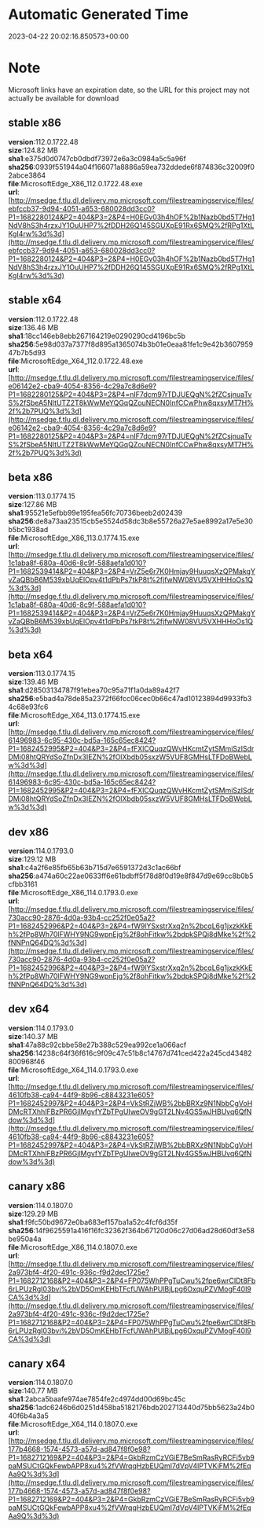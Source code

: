 # Automatic Generated Time
2023-04-22 20:02:16.850573+00:00

# Note
Microsoft links have an expiration date, so the URL for this project may not actually be available for download

## stable x86
**version**:112.0.1722.48  
**size**:124.82 MB  
**sha1**:e375d0d0747cb0dbdf73972e6a3c0984a5c5a96f  
**sha256**:0939f551944a04f166071a8886a59ea732ddede6f874836c32009f02abce3864  
**file**:MicrosoftEdge_X86_112.0.1722.48.exe  
**url**:[http://msedge.f.tlu.dl.delivery.mp.microsoft.com/filestreamingservice/files/ebfccb37-9d94-4051-a653-680028dd3cc0?P1=1682280124&P2=404&P3=2&P4=H0EGv03h4hOF%2b1Nazb0bd5T7Hg1NdV8hS3h4rzxJY1OuUHP7%2fDDH26Q145SGUXpE91Rx6SMQ%2fRPg1XtLKgI4rw%3d%3d](http://msedge.f.tlu.dl.delivery.mp.microsoft.com/filestreamingservice/files/ebfccb37-9d94-4051-a653-680028dd3cc0?P1=1682280124&P2=404&P3=2&P4=H0EGv03h4hOF%2b1Nazb0bd5T7Hg1NdV8hS3h4rzxJY1OuUHP7%2fDDH26Q145SGUXpE91Rx6SMQ%2fRPg1XtLKgI4rw%3d%3d)  

## stable x64
**version**:112.0.1722.48  
**size**:136.46 MB  
**sha1**:18cc146eb8ebb267164219e0290290cd4196bc5b  
**sha256**:5e98d037a7377f8d895a1365074b3b01e0eaa81fe1c9e42b360795947b7b5d93  
**file**:MicrosoftEdge_X64_112.0.1722.48.exe  
**url**:[http://msedge.f.tlu.dl.delivery.mp.microsoft.com/filestreamingservice/files/e06142e2-cba9-4054-8356-4c29a7c8d6e9?P1=1682280125&P2=404&P3=2&P4=nIF7dcm97rTDJUEQgN%2fZCsjnuaTvS%2fSbeA5NltUTZ2T8kWwMeYQGqQZouNECN0InfCCwPhw8qxsyMT7H%2f%2b7PUQ%3d%3d](http://msedge.f.tlu.dl.delivery.mp.microsoft.com/filestreamingservice/files/e06142e2-cba9-4054-8356-4c29a7c8d6e9?P1=1682280125&P2=404&P3=2&P4=nIF7dcm97rTDJUEQgN%2fZCsjnuaTvS%2fSbeA5NltUTZ2T8kWwMeYQGqQZouNECN0InfCCwPhw8qxsyMT7H%2f%2b7PUQ%3d%3d)  

## beta x86
**version**:113.0.1774.15  
**size**:127.86 MB  
**sha1**:95521e5efbb99e195fea56fc70736beeb2d02439  
**sha256**:de8a73aa23515cb5e5524d58dc3b8e55726a27e5ae8992a17e5e30b5bc1938ad  
**file**:MicrosoftEdge_X86_113.0.1774.15.exe  
**url**:[http://msedge.f.tlu.dl.delivery.mp.microsoft.com/filestreamingservice/files/1c1aba8f-680a-40d6-8c9f-588aefa1d010?P1=1682539414&P2=404&P3=2&P4=VrZ5e6r7K0Hmjay9HuuqsXzQPMakgYvZaQBbB6M539xbUqElOpv4t1dPbPs7tkP8t%2fjfwNW08VU5VXHHHoOs1Q%3d%3d](http://msedge.f.tlu.dl.delivery.mp.microsoft.com/filestreamingservice/files/1c1aba8f-680a-40d6-8c9f-588aefa1d010?P1=1682539414&P2=404&P3=2&P4=VrZ5e6r7K0Hmjay9HuuqsXzQPMakgYvZaQBbB6M539xbUqElOpv4t1dPbPs7tkP8t%2fjfwNW08VU5VXHHHoOs1Q%3d%3d)  

## beta x64
**version**:113.0.1774.15  
**size**:139.46 MB  
**sha1**:d28503134787f91ebea70c95a71f1a0da89a42f7  
**sha256**:e5bad4a78de85a2372f66fcc06cec0b66c47ad10123894d9933fb34c68e93fc6  
**file**:MicrosoftEdge_X64_113.0.1774.15.exe  
**url**:[http://msedge.f.tlu.dl.delivery.mp.microsoft.com/filestreamingservice/files/61496983-6c95-430c-bd5a-165c65ec8424?P1=1682452995&P2=404&P3=2&P4=fFXlCQuqzQWvHKcmtZytSMmiSzlSdrDMi08htQRYdSoZfnDx3IEZN%2fOlXbdb05sxzW5VUF8GMHsLTFDoBWebLw%3d%3d](http://msedge.f.tlu.dl.delivery.mp.microsoft.com/filestreamingservice/files/61496983-6c95-430c-bd5a-165c65ec8424?P1=1682452995&P2=404&P3=2&P4=fFXlCQuqzQWvHKcmtZytSMmiSzlSdrDMi08htQRYdSoZfnDx3IEZN%2fOlXbdb05sxzW5VUF8GMHsLTFDoBWebLw%3d%3d)  

## dev x86
**version**:114.0.1793.0  
**size**:129.12 MB  
**sha1**:c4a2f6e85fb65b63b715d7e6591372d3c1ac66bf  
**sha256**:a474a60c22ae0633ff6e61bdbff5f78d8f0d19e8f847d9e69cc8b0b5cfbb3161  
**file**:MicrosoftEdge_X86_114.0.1793.0.exe  
**url**:[http://msedge.f.tlu.dl.delivery.mp.microsoft.com/filestreamingservice/files/730acc90-2876-4d0a-93b4-cc252f0e05a2?P1=1682452996&P2=404&P3=2&P4=fW9lYSxstrXxq2n%2bcqL6g1jxzkKkEh%2fPp8Wh70lFWHY9NG9wpnEjg%2f8ohFitkw%2bdpkSPQj8dMke%2f%2fNNPnQ64DQ%3d%3d](http://msedge.f.tlu.dl.delivery.mp.microsoft.com/filestreamingservice/files/730acc90-2876-4d0a-93b4-cc252f0e05a2?P1=1682452996&P2=404&P3=2&P4=fW9lYSxstrXxq2n%2bcqL6g1jxzkKkEh%2fPp8Wh70lFWHY9NG9wpnEjg%2f8ohFitkw%2bdpkSPQj8dMke%2f%2fNNPnQ64DQ%3d%3d)  

## dev x64
**version**:114.0.1793.0  
**size**:140.37 MB  
**sha1**:47a88c92cbbe58e27b388c529ea992ce1a066acf  
**sha256**:14238c64f36f616c9f09c47c51b8c14767d741ced422a245cd43482800968f46  
**file**:MicrosoftEdge_X64_114.0.1793.0.exe  
**url**:[http://msedge.f.tlu.dl.delivery.mp.microsoft.com/filestreamingservice/files/4610fb38-ca94-44f9-8b96-c8843231e605?P1=1682452997&P2=404&P3=2&P4=VkStRZjWB%2bbBRXz9N1NbbCgVoHDMcRTXhhlFBzPR6GjlMgvfYZbTPgUIweOV9gGT2LNv4GS5wJHBUvq6QfNdow%3d%3d](http://msedge.f.tlu.dl.delivery.mp.microsoft.com/filestreamingservice/files/4610fb38-ca94-44f9-8b96-c8843231e605?P1=1682452997&P2=404&P3=2&P4=VkStRZjWB%2bbBRXz9N1NbbCgVoHDMcRTXhhlFBzPR6GjlMgvfYZbTPgUIweOV9gGT2LNv4GS5wJHBUvq6QfNdow%3d%3d)  

## canary x86
**version**:114.0.1807.0  
**size**:129.29 MB  
**sha1**:f9fc50bd9672e0ba683ef157ba1a52c4fcf6d35f  
**sha256**:14f9625591a416f16fc32362f364b67120d06c27d06ad28d60df3e58be950a4a  
**file**:MicrosoftEdge_X86_114.0.1807.0.exe  
**url**:[http://msedge.f.tlu.dl.delivery.mp.microsoft.com/filestreamingservice/files/2a973bf4-4f20-491c-936c-f9d2dec1725e?P1=1682712168&P2=404&P3=2&P4=FP075WhPPgTuCwu%2fpe6wrCIDt8Fb6rLPUzRgI03bvi%2bVD5OmKEHbTFcfUWAhPUlBjLpg6OxquPZVMogF40l9CA%3d%3d](http://msedge.f.tlu.dl.delivery.mp.microsoft.com/filestreamingservice/files/2a973bf4-4f20-491c-936c-f9d2dec1725e?P1=1682712168&P2=404&P3=2&P4=FP075WhPPgTuCwu%2fpe6wrCIDt8Fb6rLPUzRgI03bvi%2bVD5OmKEHbTFcfUWAhPUlBjLpg6OxquPZVMogF40l9CA%3d%3d)  

## canary x64
**version**:114.0.1807.0  
**size**:140.77 MB  
**sha1**:2abca5baafe974ae7854fe2c4974dd00d69bc45c  
**sha256**:1adc6246b6d0251d458ba5182176bdb202713440d75bb5623a24b040f6b4a3a5  
**file**:MicrosoftEdge_X64_114.0.1807.0.exe  
**url**:[http://msedge.f.tlu.dl.delivery.mp.microsoft.com/filestreamingservice/files/177b4668-1574-4573-a57d-ad847f8f0e98?P1=1682712169&P2=404&P3=2&P4=GkbRzmCzVGiE7BeSmRasRyRCFi5vb9paMSUCtGQkFewbAPP8xu4%2fVWrqqHzbEUQmI7dVpV4lPTVKiFM%2fEqAa9Q%3d%3d](http://msedge.f.tlu.dl.delivery.mp.microsoft.com/filestreamingservice/files/177b4668-1574-4573-a57d-ad847f8f0e98?P1=1682712169&P2=404&P3=2&P4=GkbRzmCzVGiE7BeSmRasRyRCFi5vb9paMSUCtGQkFewbAPP8xu4%2fVWrqqHzbEUQmI7dVpV4lPTVKiFM%2fEqAa9Q%3d%3d)  

